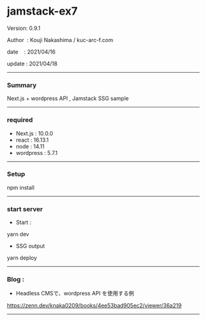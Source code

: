 # jamstack-ex7

 Version: 0.9.1

 Author  : Kouji Nakashima / kuc-arc-f.com

 date    : 2021/04/16

 update  : 2021/04/18

***
### Summary

Next.js + wordpress API , Jamstack SSG sample

***
### required

* Next.js : 10.0.0
* react : 16.13.1
* node : 14.11
* wordpress : 5.7.1

***
### Setup

npm install

***
### start server
* Start :

yarn dev

* SSG output

yarn deploy

***
### Blog : 

* Headless CMSで、wordpress API を使用する例

https://zenn.dev/knaka0209/books/4ee53bad905ec2/viewer/36a219

***

